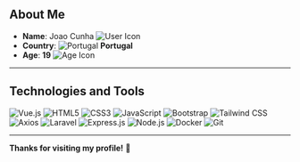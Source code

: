## About Me

- **Name**: Joao Cunha ![User Icon](https://img.shields.io/badge/-👤-4FC08D?style=flat&logo=persona&logoColor=white)
- **Country**: ![Portugal](https://img.shields.io/badge/-🇵🇹-00A1D6?style=flat&logo=globe&logoColor=white) **Portugal**
- **Age**: **19** ![Age Icon](https://img.shields.io/badge/-🎂-F1C40F?style=flat&logo=birthday-cake&logoColor=white)

---
## Technologies and Tools

![Vue.js](https://img.shields.io/badge/Vue.js-4FC08D?style=flat&logo=vue.js&logoColor=white)
![HTML5](https://img.shields.io/badge/HTML5-E34F26?style=flat&logo=html5&logoColor=white)
![CSS3](https://img.shields.io/badge/CSS3-1572B6?style=flat&logo=css3&logoColor=white)
![JavaScript](https://img.shields.io/badge/JavaScript-F7DF1E?style=flat&logo=javascript&logoColor=white)
![Bootstrap](https://img.shields.io/badge/Bootstrap-7952B3?style=flat&logo=bootstrap&logoColor=white)
![Tailwind CSS](https://img.shields.io/badge/Tailwind%20CSS-06B6D4?style=flat&logo=tailwindcss&logoColor=white)
![Axios](https://img.shields.io/badge/Axios-5A29E4?style=flat&logo=axios&logoColor=white)
![Laravel](https://img.shields.io/badge/Laravel-FF2D20?style=flat&logo=laravel&logoColor=white)
![Express.js](https://img.shields.io/badge/Express.js-000000?style=flat&logo=express&logoColor=white)
![Node.js](https://img.shields.io/badge/Node.js-339933?style=flat&logo=node.js&logoColor=white)
![Docker](https://img.shields.io/badge/Docker-2496ED?style=flat&logo=docker&logoColor=white)
![Git](https://img.shields.io/badge/Git-F05032?style=flat&logo=git&logoColor=white)

---

**Thanks for visiting my profile!** 🚀
